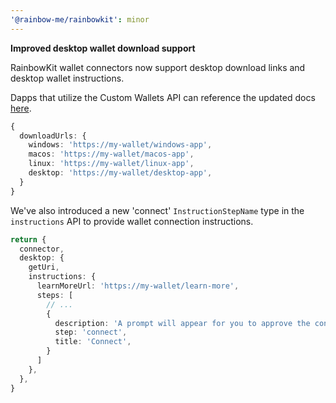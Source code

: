 ```yaml
---
'@rainbow-me/rainbowkit': minor
---
```


**Improved desktop wallet download support**

RainbowKit wallet connectors now support desktop download links and desktop
wallet instructions.

Dapps that utilize the Custom Wallets API can reference the updated docs [here](https://www.rainbowkit.com/docs/custom-wallets).

```ts
{
  downloadUrls: {
    windows: 'https://my-wallet/windows-app',
    macos: 'https://my-wallet/macos-app',
    linux: 'https://my-wallet/linux-app',
    desktop: 'https://my-wallet/desktop-app',
  }
}
```

We've also introduced a new 'connect' `InstructionStepName` type in the `instructions` API to provide wallet connection instructions.

```ts
return {
  connector,
  desktop: {
    getUri,
    instructions: {
      learnMoreUrl: 'https://my-wallet/learn-more',
      steps: [
        // ...
        {
          description: 'A prompt will appear for you to approve the connection to My Wallet.'
          step: 'connect',
          title: 'Connect',
        }
      ]
    },
  },
}
```
